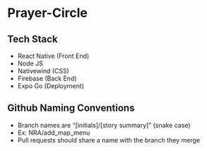 # Prayer-Circle

## Tech Stack

- React Native (Front End)
- Node JS
- Nativewind (CSS)
- Firebase (Back End)
- Expo Go (Deployment)

## Github Naming Conventions

- Branch names are “[initials]/[story summary]” (snake case)
- Ex: NRA/add_map_menu
- Pull requests should share a name with the branch they merge
